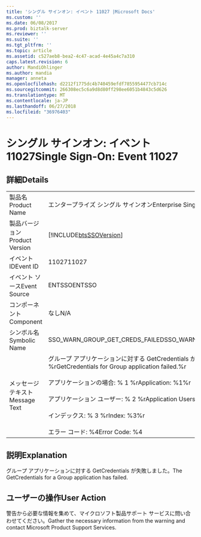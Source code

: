 ```yaml
---
title: 'シングル サインオン: イベント 11027 |Microsoft Docs'
ms.custom: ''
ms.date: 06/08/2017
ms.prod: biztalk-server
ms.reviewer: ''
ms.suite: ''
ms.tgt_pltfrm: ''
ms.topic: article
ms.assetid: c527aeb8-bea2-4c47-acad-4e45a4c7a310
caps.latest.revision: 6
author: MandiOhlinger
ms.author: mandia
manager: anneta
ms.openlocfilehash: d2212f1775dc4b740459efdf7855954477cb714c
ms.sourcegitcommit: 266308ec5c6a9d8d80ff298ee6051b4843c5d626
ms.translationtype: MT
ms.contentlocale: ja-JP
ms.lasthandoff: 06/27/2018
ms.locfileid: "36976403"
---
```

# <a name="single-sign-on-event-11027"></a><span data-ttu-id="094dd-102">シングル サインオン: イベント 11027</span><span class="sxs-lookup"><span data-stu-id="094dd-102">Single Sign-On: Event 11027</span></span>
## <a name="details"></a><span data-ttu-id="094dd-103">詳細</span><span class="sxs-lookup"><span data-stu-id="094dd-103">Details</span></span>  
  
|                 |                                                                                                                                                                     |
|-----------------|---------------------------------------------------------------------------------------------------------------------------------------------------------------------|
|  <span data-ttu-id="094dd-104">製品名</span><span class="sxs-lookup"><span data-stu-id="094dd-104">Product Name</span></span>   |                                                                      <span data-ttu-id="094dd-105">エンタープライズ シングル サインオン</span><span class="sxs-lookup"><span data-stu-id="094dd-105">Enterprise Single Sign-On</span></span>                                                                      |
| <span data-ttu-id="094dd-106">製品バージョン</span><span class="sxs-lookup"><span data-stu-id="094dd-106">Product Version</span></span> |                                                     [!INCLUDE[btsSSOVersion](../includes/btsssoversion-md.md)]                                                      |
|    <span data-ttu-id="094dd-107">イベント ID</span><span class="sxs-lookup"><span data-stu-id="094dd-107">Event ID</span></span>     |                                                                                <span data-ttu-id="094dd-108">11027</span><span class="sxs-lookup"><span data-stu-id="094dd-108">11027</span></span>                                                                                |
|  <span data-ttu-id="094dd-109">イベント ソース</span><span class="sxs-lookup"><span data-stu-id="094dd-109">Event Source</span></span>   |                                                                               <span data-ttu-id="094dd-110">ENTSSO</span><span class="sxs-lookup"><span data-stu-id="094dd-110">ENTSSO</span></span>                                                                                |
|    <span data-ttu-id="094dd-111">コンポーネント</span><span class="sxs-lookup"><span data-stu-id="094dd-111">Component</span></span>    |                                                                                 <span data-ttu-id="094dd-112">なし</span><span class="sxs-lookup"><span data-stu-id="094dd-112">N/A</span></span>                                                                                 |
|  <span data-ttu-id="094dd-113">シンボル名</span><span class="sxs-lookup"><span data-stu-id="094dd-113">Symbolic Name</span></span>  |                                                                   <span data-ttu-id="094dd-114">SSO_WARN_GROUP_GET_CREDS_FAILED</span><span class="sxs-lookup"><span data-stu-id="094dd-114">SSO_WARN_GROUP_GET_CREDS_FAILED</span></span>                                                                   |
|  <span data-ttu-id="094dd-115">メッセージ テキスト</span><span class="sxs-lookup"><span data-stu-id="094dd-115">Message Text</span></span>   | <span data-ttu-id="094dd-116">グループ アプリケーションに対する GetCredentials が失敗しました。%r</span><span class="sxs-lookup"><span data-stu-id="094dd-116">GetCredentials for Group application failed.%r</span></span><br /><br /> <span data-ttu-id="094dd-117">アプリケーションの場合: % 1 %r</span><span class="sxs-lookup"><span data-stu-id="094dd-117">Application: %1%r</span></span><br /><br /> <span data-ttu-id="094dd-118">アプリケーション ユーザー: % 2 %r</span><span class="sxs-lookup"><span data-stu-id="094dd-118">Application Users: %2%r</span></span><br /><br /> <span data-ttu-id="094dd-119">インデックス: % 3 %r</span><span class="sxs-lookup"><span data-stu-id="094dd-119">Index: %3%r</span></span><br /><br /> <span data-ttu-id="094dd-120">エラー コード: %4</span><span class="sxs-lookup"><span data-stu-id="094dd-120">Error Code: %4</span></span> |
  
## <a name="explanation"></a><span data-ttu-id="094dd-121">説明</span><span class="sxs-lookup"><span data-stu-id="094dd-121">Explanation</span></span>  
 <span data-ttu-id="094dd-122">グループ アプリケーションに対する GetCredentials が失敗しました。</span><span class="sxs-lookup"><span data-stu-id="094dd-122">The GetCredentials for a Group application has failed.</span></span>  
  
## <a name="user-action"></a><span data-ttu-id="094dd-123">ユーザーの操作</span><span class="sxs-lookup"><span data-stu-id="094dd-123">User Action</span></span>  
 <span data-ttu-id="094dd-124">警告から必要な情報を集めて、マイクロソフト製品サポート サービスに問い合わせてください。</span><span class="sxs-lookup"><span data-stu-id="094dd-124">Gather the necessary information from the warning and contact Microsoft Product Support Services.</span></span>